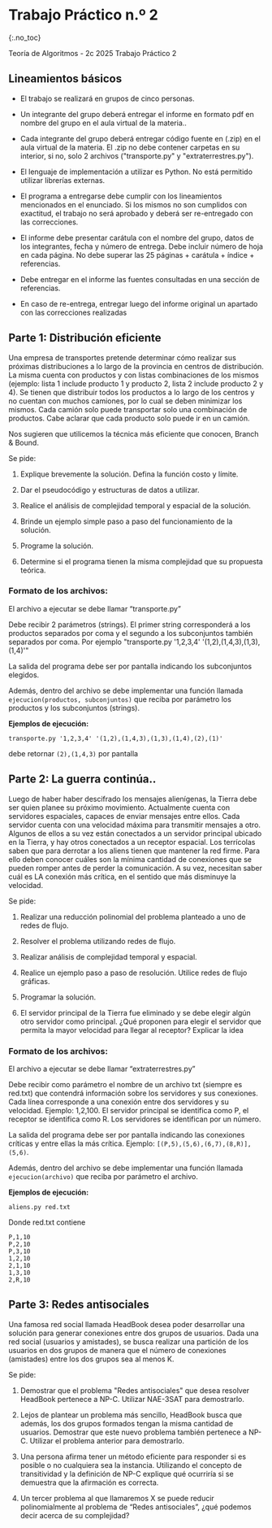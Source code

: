 Trabajo Práctico n.º 2
======================
{:.no_toc}

Teoría de Algoritmos - 2c 2025
Trabajo Práctico 2

## Lineamientos básicos

- El trabajo se realizará en grupos de cinco personas.

- Un integrante del grupo deberá entregar el informe en formato pdf en nombre del grupo en el aula virtual de la materia..

- Cada integrante del grupo deberá entregar código fuente en (.zip) en el aula virtual de la materia. El .zip no debe contener carpetas en su interior, si no, solo 2 archivos ("transporte.py" y "extraterrestres.py").

- El lenguaje de implementación a utilizar es Python. No está permitido utilizar librerías externas.

- El programa a entregarse debe cumplir con los lineamientos mencionados en el enunciado. Si los mismos no son cumplidos con exactitud, el trabajo no será aprobado y deberá ser re-entregado con las correcciones.

- El informe debe presentar carátula con el nombre del grupo, datos de los integrantes, fecha y número de entrega. Debe incluir número de hoja en cada página. No debe superar las 25 páginas + carátula + índice + referencias.

- Debe entregar en el informe las fuentes consultadas en una sección de referencias.

- En caso de re-entrega, entregar luego del informe original un apartado con las correcciones realizadas



## Parte 1: Distribución eficiente

Una empresa de transportes pretende determinar cómo realizar sus próximas distribuciones a lo largo de la provincia en centros de distribución.
La misma cuenta con productos y con listas combinaciones de los mismos (ejemplo: lista 1 include producto 1 y producto 2, lista 2 include producto 2 y 4).
Se tienen que distribuir todos los productos a lo largo de los centros y no cuentan con muchos camiones, por lo cual se deben minimizar los mismos.
Cada camión solo puede transportar solo una combinación de productos.
Cabe aclarar que cada producto solo puede ir en un camión.

Nos sugieren que utilicemos la técnica más eficiente que conocen, Branch & Bound.

Se pide:

1. Explique brevemente la solución. Defina la función costo y límite.

2. Dar el pseudocódigo y estructuras de datos a utilizar.

3. Realice el análisis de complejidad temporal y espacial de la solución.

4. Brinde un ejemplo simple paso a paso del funcionamiento de la solución.

5. Programe la solución.

6. Determine si el programa tienen la misma complejidad que su propuesta teórica. 

### Formato de los archivos:

El archivo a ejecutar se debe llamar “transporte.py”

Debe recibir 2 parámetros (strings). El primer string corresponderá a los productos separados por coma y el segundo a los subconjuntos también separados por coma. Por ejemplo "transporte.py '1,2,3,4' '(1,2),(1,4,3),(1,3),(1,4)'"

La salida del programa debe ser por pantalla indicando los subconjuntos elegidos.

Además, dentro del archivo se debe implementar una función llamada `ejecucion(productos, subconjuntos)` que reciba por parámetro los productos y los subconjuntos (strings).

**Ejemplos de ejecución:**

`transporte.py '1,2,3,4' '(1,2),(1,4,3),(1,3),(1,4),(2),(1)'`

debe retornar `(2),(1,4,3)` por pantalla



## Parte 2: La guerra continúa..

Luego de haber haber descifrado los mensajes alienígenas, la Tierra debe ser quien planee su próximo movimiento.
Actualmente cuenta con servidores espaciales, capaces de enviar mensajes entre ellos. Cada servidor cuenta con una velocidad máxima para transmitir mensajes a otro. Algunos de ellos a su vez están conectados a un servidor principal ubicado en la Tierra, y hay otros conectados a un receptor espacial.
Los terrícolas saben que para derrotar a los aliens tienen que mantener la red firme. Para ello deben conocer cuáles son la mínima cantidad de conexiones que se pueden romper antes de perder la comunicación. A su vez, necesitan saber cuál es LA conexión más crítica, en el sentido que más disminuye la velocidad.

Se pide:

1. Realizar una reducción polinomial del problema planteado a uno de redes de flujo.

2. Resolver el problema utilizando redes de flujo.

3. Realizar análisis de complejidad temporal y espacial.

4. Realice un ejemplo paso a paso de resolución. Utilice redes de flujo gráficas.

5. Programar la solución.

7. El servidor principal de la Tierra fue eliminado y se debe elegir algún otro servidor como principal. ¿Qué proponen para elegir el servidor que permita la mayor velocidad para llegar al receptor? Explicar la idea


### Formato de los archivos:

El archivo a ejecutar se debe llamar “extraterrestres.py”

Debe recibir como parámetro el nombre de un archivo txt (siempre es red.txt) que contendrá información sobre los servidores y sus conexiones.
Cada línea corresponde a una conexión entre dos servidores y su velocidad. Ejemplo: 1,2,100.
El servidor principal se identifica como P, el receptor se identifica como R. Los servidores se identifican por un número.

La salida del programa debe ser por pantalla indicando las conexiones críticas y entre ellas la más crítica. Ejemplo: `[(P,5),(5,6),(6,7),(8,R)],(5,6)`.

Además, dentro del archivo se debe implementar una función llamada `ejecucion(archivo)` que reciba por parámetro el archivo.

**Ejemplos de ejecución:**

`aliens.py red.txt`

Donde red.txt contiene
```
P,1,10
P,2,10
P,3,10
1,2,10
2,1,10
1,3,10
2,R,10
```



## Parte 3: Redes antisociales

Una famosa red social llamada HeadBook desea poder desarrollar una solución para generar conexiones entre dos grupos de usuarios. Dada una red social (usuarios y amistades), se busca realizar una partición de los usuarios en dos grupos de manera que el número de conexiones (amistades) entre los dos grupos sea al menos K.

Se pide:

1. Demostrar que el problema "Redes antisociales" que desea resolver HeadBook pertenece a NP-C. Utilizar NAE-3SAT para demostrarlo.

2. Lejos de plantear un problema más sencillo, HeadBook busca que además, los dos grupos formados tengan la misma cantidad de usuarios. Demostrar que este nuevo problema también pertenece a NP-C. Utilizar el problema anterior para demostrarlo.

3. Una persona afirma tener un método eficiente para responder si es posible o no cualquiera sea la instancia. Utilizando el concepto de transitividad y la definición de NP-C explique qué ocurriría si se demuestra que la afirmación es correcta.

4. Un tercer problema al que llamaremos X se puede reducir polinomialmente al problema de “Redes antisociales”, ¿qué podemos decir acerca de su complejidad?
